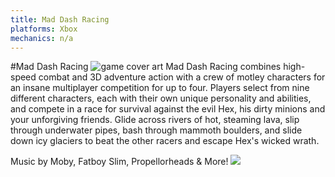 ```yaml
---
title: Mad Dash Racing
platforms: Xbox
mechanics: n/a
---
```

#Mad Dash Racing
![game cover art](//images.igdb.com/igdb/image/upload/t_thumb/cxbxpvrvr0jj7nwbidif.jpg "Logo Title Text 1")
Mad Dash Racing combines high-speed combat and 3D adventure action with a crew of motley characters for an insane multiplayer competition for up to four. Players select from nine different characters, each with their own unique personality and abilities, and compete in a race for survival against the evil Hex, his dirty minions and your unforgiving friends. Glide across rivers of hot, steaming lava, slip through underwater pipes, bash through mammoth boulders, and slide down icy glaciers to beat the other racers and escape Hex's wicked wrath. 
 
Music by Moby, Fatboy Slim, Propellorheads & More!
<img src="//images.igdb.com/igdb/image/upload/t_thumb/cuqanwd3uuybnqi4w6o2.jpg"/>
